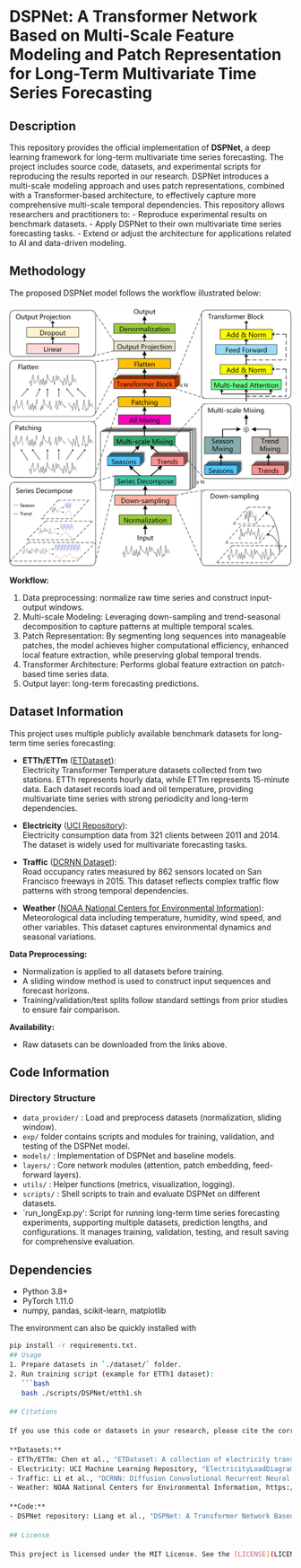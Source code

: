 # DSPNet: A Transformer Network Based on Multi-Scale Feature Modeling and Patch Representation for Long-Term Multivariate Time Series Forecasting

## Description 
This repository provides the official implementation of **DSPNet**, a deep learning framework for long-term multivariate time series forecasting. The project includes source code, datasets, and experimental scripts for reproducing the results reported in our research. DSPNet introduces a multi-scale modeling approach and uses patch representations, combined with a Transformer-based architecture, to effectively capture more comprehensive multi-scale temporal dependencies. This repository allows researchers and practitioners to: - Reproduce experimental results on benchmark datasets. - Apply DSPNet to their own multivariate time series forecasting tasks. - Extend or adjust the architecture for applications related to AI and data-driven modeling.


## Methodology

The proposed DSPNet model follows the workflow illustrated below:

![DSPNet Model Architecture](model.jpg)

**Workflow:**
1. Data preprocessing: normalize raw time series and construct input-output windows.
2. Multi-scale Modeling: Leveraging down-sampling and trend-seasonal decomposition to capture patterns at multiple temporal scales.
3. Patch Representation: By segmenting long sequences into manageable patches, the model achieves higher computational efficiency, enhanced local feature extraction, while preserving global temporal trends.
4. Transformer Architecture: Performs global feature extraction on patch-based time series data.
5. Output layer: long-term forecasting predictions.


## Dataset Information

This project uses multiple publicly available benchmark datasets for long-term time series forecasting:

- **ETTh/ETTm** ([ETDataset](https://github.com/zhouhaoyi/ETDataset)):  
  Electricity Transformer Temperature datasets collected from two stations. ETTh represents hourly data, while ETTm represents 15-minute data. Each dataset records load and oil temperature, providing multivariate time series with strong periodicity and long-term dependencies.  

- **Electricity** ([UCI Repository](https://archive.ics.uci.edu/ml/datasets/ElectricityLoadDiagrams20112014)):  
  Electricity consumption data from 321 clients between 2011 and 2014. The dataset is widely used for multivariate forecasting tasks.  

- **Traffic** ([DCRNN Dataset](https://github.com/liyaguang/DCRNN)):  
  Road occupancy rates measured by 862 sensors located on San Francisco freeways in 2015. This dataset reflects complex traffic flow patterns with strong temporal dependencies.  

- **Weather** ([NOAA National Centers for Environmental Information](https://www.ncei.noaa.gov)):  
  Meteorological data including temperature, humidity, wind speed, and other variables. This dataset captures environmental dynamics and seasonal variations.  

**Data Preprocessing:**  
- Normalization is applied to all datasets before training.  
- A sliding window method is used to construct input sequences and forecast horizons.  
- Training/validation/test splits follow standard settings from prior studies to ensure fair comparison.  

**Availability:**  
- Raw datasets can be downloaded from the links above.  

## Code Information

### Directory Structure
- `data_provider/` : Load and preprocess datasets (normalization, sliding window).
- `exp/` folder contains scripts and modules for training, validation, and testing of the DSPNet model.
- `models/` : Implementation of DSPNet and baseline models.
- `layers/` : Core network modules (attention, patch embedding, feed-forward layers).
- `utils/` : Helper functions (metrics, visualization, logging).
- `scripts/` : Shell scripts to train and evaluate DSPNet on different datasets.
- `run_longExp.py': Script for running long-term time series forecasting experiments, supporting multiple datasets, prediction lengths, and configurations. It manages training, validation, testing, and result saving for comprehensive evaluation.

## Dependencies
- Python 3.8+
- PyTorch 1.11.0
- numpy, pandas, scikit-learn, matplotlib
  
The environment can also be quickly installed with 
```bash
pip install -r requirements.txt.
## Usage
1. Prepare datasets in `./dataset/` folder.
2. Run training script (example for ETTh1 dataset):
   ```bash
   bash ./scripts/DSPNet/etth1.sh

## Citations

If you use this code or datasets in your research, please cite the corresponding sources:

**Datasets:**
- ETTh/ETTm: Chen et al., "ETDataset: A collection of electricity transformer temperature datasets", GitHub: https://github.com/zhouhaoyi/ETDataset
- Electricity: UCI Machine Learning Repository, "ElectricityLoadDiagrams20112014", https://archive.ics.uci.edu/ml/datasets/ElectricityLoadDiagrams20112014
- Traffic: Li et al., "DCRNN: Diffusion Convolutional Recurrent Neural Network for Traffic Forecasting", GitHub: https://github.com/liyaguang/DCRNN
- Weather: NOAA National Centers for Environmental Information, https://www.ncei.noaa.gov

**Code:**
- DSPNet repository: Liang et al., "DSPNet: A Transformer Network Based on Multi-Scale Feature Modeling and Patch Representation for Long-Term Multivariate Time Series Forecasting" (under review), GitHub: https://github.com/jk16171216/DSPNet

## License

This project is licensed under the MIT License. See the [LICENSE](LICENSE) file for details.


